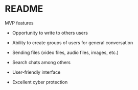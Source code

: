 # README
MVP features

* Opportunity to write to others users

* Ability to create groups of users for general conversation

* Sending files (video files, audio files, images, etc.)

* Search chats among others

* User-friendly interface

* Excellent cyber protection
